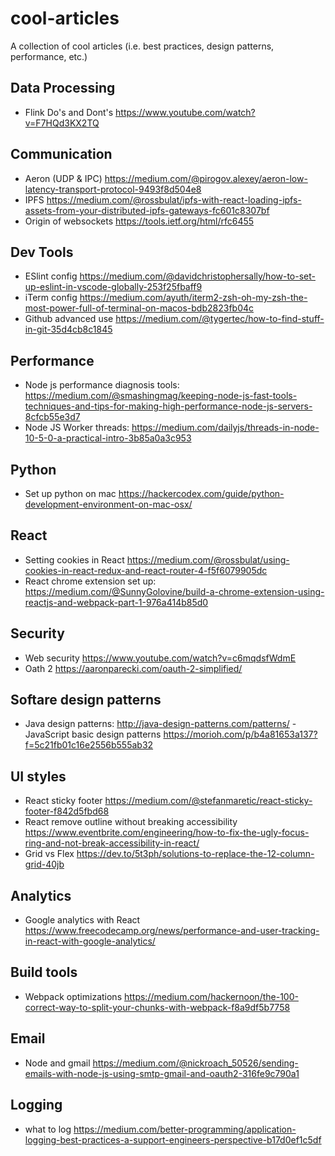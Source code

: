# cool-articles
A collection of cool articles (i.e. best practices, design patterns, performance, etc.)

## Data Processing
- Flink Do's and Dont's https://www.youtube.com/watch?v=F7HQd3KX2TQ

## Communication
- Aeron (UDP & IPC) https://medium.com/@pirogov.alexey/aeron-low-latency-transport-protocol-9493f8d504e8
- IPFS https://medium.com/@rossbulat/ipfs-with-react-loading-ipfs-assets-from-your-distributed-ipfs-gateways-fc601c8307bf
- Origin of websockets https://tools.ietf.org/html/rfc6455

## Dev Tools
- ESlint config https://medium.com/@davidchristophersally/how-to-set-up-eslint-in-vscode-globally-253f25fbaff9
- iTerm config https://medium.com/ayuth/iterm2-zsh-oh-my-zsh-the-most-power-full-of-terminal-on-macos-bdb2823fb04c
- Github advanced use https://medium.com/@tygertec/how-to-find-stuff-in-git-35d4cb8c1845

## Performance
- Node js performance diagnosis tools: https://medium.com/@smashingmag/keeping-node-js-fast-tools-techniques-and-tips-for-making-high-performance-node-js-servers-8cfcb55e3d7
- Node JS Worker threads: https://medium.com/dailyjs/threads-in-node-10-5-0-a-practical-intro-3b85a0a3c953

## Python
- Set up python on mac https://hackercodex.com/guide/python-development-environment-on-mac-osx/

## React
- Setting cookies in React https://medium.com/@rossbulat/using-cookies-in-react-redux-and-react-router-4-f5f6079905dc
- React chrome extension set up: https://medium.com/@SunnyGolovine/build-a-chrome-extension-using-reactjs-and-webpack-part-1-976a414b85d0

## Security
- Web security https://www.youtube.com/watch?v=c6mqdsfWdmE
- Oath 2 https://aaronparecki.com/oauth-2-simplified/

## Softare design patterns
- Java design patterns: http://java-design-patterns.com/patterns/
-JavaScript basic design patterns https://morioh.com/p/b4a81653a137?f=5c21fb01c16e2556b555ab32

## UI styles
- React sticky footer https://medium.com/@stefanmaretic/react-sticky-footer-f842d5fbd68
- React remove outline without breaking accessibility https://www.eventbrite.com/engineering/how-to-fix-the-ugly-focus-ring-and-not-break-accessibility-in-react/
- Grid vs Flex https://dev.to/5t3ph/solutions-to-replace-the-12-column-grid-40jb


## Analytics
- Google analytics with React https://www.freecodecamp.org/news/performance-and-user-tracking-in-react-with-google-analytics/

## Build tools
- Webpack optimizations https://medium.com/hackernoon/the-100-correct-way-to-split-your-chunks-with-webpack-f8a9df5b7758

## Email
- Node and gmail https://medium.com/@nickroach_50526/sending-emails-with-node-js-using-smtp-gmail-and-oauth2-316fe9c790a1

## Logging
- what to log https://medium.com/better-programming/application-logging-best-practices-a-support-engineers-perspective-b17d0ef1c5df
